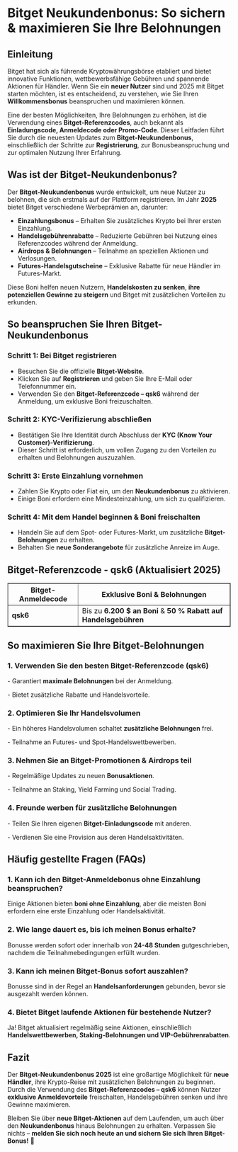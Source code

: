 <h1>Bitget Neukundenbonus: So sichern & maximieren Sie Ihre Belohnungen</h1>
<h2>Einleitung</h2>
<p>Bitget hat sich als führende Kryptowährungsbörse etabliert und bietet innovative Funktionen, wettbewerbsfähige Gebühren und spannende Aktionen für Händler. Wenn Sie ein <strong>neuer Nutzer</strong> sind und 2025 mit Bitget starten möchten, ist es entscheidend, zu verstehen, wie Sie Ihren <strong>Willkommensbonus</strong> beanspruchen und maximieren können.</p>
<p>Eine der besten Möglichkeiten, Ihre Belohnungen zu erhöhen, ist die Verwendung eines <strong>Bitget-Referenzcodes</strong>, auch bekannt als <strong>Einladungscode, Anmeldecode oder Promo-Code</strong>. Dieser Leitfaden führt Sie durch die neuesten Updates zum <strong>Bitget-Neukundenbonus</strong>, einschließlich der Schritte zur <strong>Registrierung</strong>, zur Bonusbeanspruchung und zur optimalen Nutzung Ihrer Erfahrung.</p>

<h2>Was ist der Bitget-Neukundenbonus?</h2>
<p>Der <strong>Bitget-Neukundenbonus</strong> wurde entwickelt, um neue Nutzer zu belohnen, die sich erstmals auf der Plattform registrieren. Im Jahr <strong>2025</strong> bietet Bitget verschiedene Werbeprämien an, darunter:</p>
<ul>
    <li><strong>Einzahlungsbonus</strong> – Erhalten Sie zusätzliches Krypto bei Ihrer ersten Einzahlung.</li>
    <li><strong>Handelsgebührenrabatte</strong> – Reduzierte Gebühren bei Nutzung eines Referenzcodes während der Anmeldung.</li>
    <li><strong>Airdrops & Belohnungen</strong> – Teilnahme an speziellen Aktionen und Verlosungen.</li>
    <li><strong>Futures-Handelsgutscheine</strong> – Exklusive Rabatte für neue Händler im Futures-Markt.</li>
</ul>
<p>Diese Boni helfen neuen Nutzern, <strong>Handelskosten zu senken</strong>, <strong>ihre potenziellen Gewinne zu steigern</strong> und Bitget mit zusätzlichen Vorteilen zu erkunden.</p>

<h2>So beanspruchen Sie Ihren Bitget-Neukundenbonus</h2>
<h3>Schritt 1: Bei Bitget registrieren</h3>
<ul>
    <li>Besuchen Sie die offizielle <strong>Bitget-Website</strong>.</li>
    <li>Klicken Sie auf <strong>Registrieren</strong> und geben Sie Ihre E-Mail oder Telefonnummer ein.</li>
    <li>Verwenden Sie den <strong>Bitget-Referenzcode – qsk6</strong> während der Anmeldung, um exklusive Boni freizuschalten.</li>
</ul>

<h3>Schritt 2: KYC-Verifizierung abschließen</h3>
<ul>
    <li>Bestätigen Sie Ihre Identität durch Abschluss der <strong>KYC (Know Your Customer)-Verifizierung</strong>.</li>
    <li>Dieser Schritt ist erforderlich, um vollen Zugang zu den Vorteilen zu erhalten und Belohnungen auszuzahlen.</li>
</ul>

<h3>Schritt 3: Erste Einzahlung vornehmen</h3>
<ul>
    <li>Zahlen Sie Krypto oder Fiat ein, um den <strong>Neukundenbonus</strong> zu aktivieren.</li>
    <li>Einige Boni erfordern eine Mindesteinzahlung, um sich zu qualifizieren.</li>
</ul>

<h3>Schritt 4: Mit dem Handel beginnen & Boni freischalten</h3>
<ul>
    <li>Handeln Sie auf dem Spot- oder Futures-Markt, um zusätzliche <strong>Bitget-Belohnungen</strong> zu erhalten.</li>
    <li>Behalten Sie <strong>neue Sonderangebote</strong> für zusätzliche Anreize im Auge.</li>
</ul>

<h2>Bitget-Referenzcode - qsk6 (Aktualisiert 2025)</h2>
<table border="1">
    <tr>
        <th>Bitget-Anmeldecode</th>
        <th>Exklusive Boni & Belohnungen</th>
    </tr>
    <tr>
        <td><strong>qsk6</strong></td>
        <td>Bis zu <strong>6.200 $ an Boni</strong> & <strong>50 % Rabatt auf Handelsgebühren</strong></td>
    </tr>
</table>

<h2>So maximieren Sie Ihre Bitget-Belohnungen</h2>
<h3>1. Verwenden Sie den besten Bitget-Referenzcode (qsk6)</h3>
<p>- Garantiert <strong>maximale Belohnungen</strong> bei der Anmeldung.</p>
<p>- Bietet zusätzliche Rabatte und Handelsvorteile.</p>

<h3>2. Optimieren Sie Ihr Handelsvolumen</h3>
<p>- Ein höheres Handelsvolumen schaltet <strong>zusätzliche Belohnungen</strong> frei.</p>
<p>- Teilnahme an Futures- und Spot-Handelswettbewerben.</p>

<h3>3. Nehmen Sie an Bitget-Promotionen & Airdrops teil</h3>
<p>- Regelmäßige Updates zu neuen <strong>Bonusaktionen</strong>.</p>
<p>- Teilnahme an Staking, Yield Farming und Social Trading.</p>

<h3>4. Freunde werben für zusätzliche Belohnungen</h3>
<p>- Teilen Sie Ihren eigenen <strong>Bitget-Einladungscode</strong> mit anderen.</p>
<p>- Verdienen Sie eine Provision aus deren Handelsaktivitäten.</p>

<h2>Häufig gestellte Fragen (FAQs)</h2>
<h3>1. Kann ich den Bitget-Anmeldebonus ohne Einzahlung beanspruchen?</h3>
<p>Einige Aktionen bieten <strong>boni ohne Einzahlung</strong>, aber die meisten Boni erfordern eine erste Einzahlung oder Handelsaktivität.</p>

<h3>2. Wie lange dauert es, bis ich meinen Bonus erhalte?</h3>
<p>Bonusse werden sofort oder innerhalb von <strong>24-48 Stunden</strong> gutgeschrieben, nachdem die Teilnahmebedingungen erfüllt wurden.</p>

<h3>3. Kann ich meinen Bitget-Bonus sofort auszahlen?</h3>
<p>Bonusse sind in der Regel an <strong>Handelsanforderungen</strong> gebunden, bevor sie ausgezahlt werden können.</p>

<h3>4. Bietet Bitget laufende Aktionen für bestehende Nutzer?</h3>
<p>Ja! Bitget aktualisiert regelmäßig seine Aktionen, einschließlich <strong>Handelswettbewerben, Staking-Belohnungen und VIP-Gebührenrabatten</strong>.</p>

<h2>Fazit</h2>
<p>Der <strong>Bitget-Neukundenbonus 2025</strong> ist eine großartige Möglichkeit für <strong>neue Händler</strong>, ihre Krypto-Reise mit zusätzlichen Belohnungen zu beginnen. Durch die Verwendung des <strong>Bitget-Referenzcodes – qsk6</strong> können Nutzer <strong>exklusive Anmeldevorteile</strong> freischalten, Handelsgebühren senken und ihre Gewinne maximieren.</p>
<p>Bleiben Sie über <strong>neue Bitget-Aktionen</strong> auf dem Laufenden, um auch über den <strong>Neukundenbonus</strong> hinaus Belohnungen zu erhalten. Verpassen Sie nichts – <strong>melden Sie sich noch heute an und sichern Sie sich Ihren Bitget-Bonus!</strong> 🚀</p>
